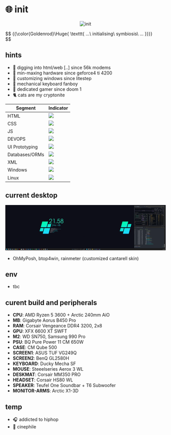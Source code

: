 # :globe_with_meridians: init

<p align="center">
 <img src='mando-grogu-init.gif' alt='init' style='width:100vW'/>
</p>

$$
{{\color{Goldenrod}\Huge{ \texttt{ ...\ initialising\ symbiosis\ ... \}}}}\
$$

## hints
- :monkey: digging into html/web [..] since 56k modems
- :hammer: min-maxing hardware since geforce4 ti 4200
- :art: customizing windows since litestep 
- :honey_pot: mechanical keyboard fanboy
- 💾 dedicated gamer since doom 1
- :cat2: cats are my cryptonite

| Segment    | Indicator |
| ---------- | --------- |
| HTML  | ![](https://geps.dev/progress/80)    |
| CSS | ![](https://geps.dev/progress/70)     |
| JS    | ![](https://geps.dev/progress/60)    |
| DEVOPS    | ![](https://geps.dev/progress/50)    |
| UI Prototyping    | ![](https://geps.dev/progress/70)    |
| Databases/ORMs    | ![](https://geps.dev/progress/40)    |
| XML    | ![](https://geps.dev/progress/50)    |
| Windows    | ![](https://geps.dev/progress/80)    |
| Linux    | ![](https://geps.dev/progress/20)    |

## current desktop
![dekstop:lates](desktop-040524.png "desktop-040524")

- OhMyPosh, btop4win, rainmeter (customized cantarell skin)

## env
- tbc

## curent build and peripherals
- **CPU**: AMD Ryzen 5 3600 + Arctic 240mm AiO
- **MB**: Gigabyte Aorus B450 Pro
- **RAM**: Corsair Vengeance DDR4 3200, 2x8
- **GPU**: XFX 6600 XT SWFT
- **M2**: WD SN750, Samsung 990 Pro
- **PSU**: BQ Pure Power 11 CM 650W
- **CASE**: CM Qube 500
- **SCREEN1**: ASUS TUF VG249Q
- **SCREEN2**: BenQ GL2580H
- **KEYBOARD**: Ducky Mecha SF
- **MOUSE**: Steeelseries Aerox 3 WL
- **DESKMAT**: Corsair MM350 PRO
- **HEADSET**: Corsair HS80 WL
- **SPEAKER**: Teufel One Soundbar + T6 Subwoofer
- **MONITOR-ARMS**: Arctic X1-3D

## temp
- :headphones: addicted to hiphop
- :vhs: cinephile 
